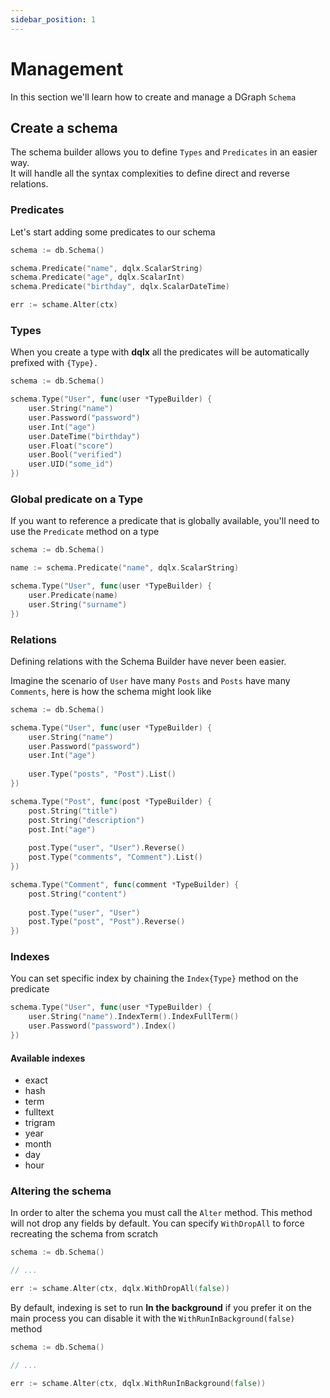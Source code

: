 ```yaml
---
sidebar_position: 1
---
```


# Management

In this section we'll learn how to create and manage a DGraph `Schema`


## Create a schema

The schema builder allows you to define `Types` and `Predicates` in an  easier way.<br />
It will handle all the syntax complexities to define direct and reverse relations.


### Predicates

Let's start adding some predicates to our schema

```go
schema := db.Schema()

schema.Predicate("name", dqlx.ScalarString)
schema.Predicate("age", dqlx.ScalarInt)
schema.Predicate("birthday", dqlx.ScalarDateTime)

err := schame.Alter(ctx)
```

### Types

When you create a type with **dqlx** all the predicates will be automatically prefixed with `{Type}.`

```go
schema := db.Schema()

schema.Type("User", func(user *TypeBuilder) {
    user.String("name")
    user.Password("password")
    user.Int("age")
    user.DateTime("birthday")
    user.Float("score")
    user.Bool("verified")
    user.UID("some_id")
})
```

### Global predicate on a Type

If you want to reference a predicate that is globally available, you'll need to use the `Predicate` method
on a type

```go
schema := db.Schema()

name := schema.Predicate("name", dqlx.ScalarString)

schema.Type("User", func(user *TypeBuilder) {
    user.Predicate(name)
    user.String("surname")
})
```

### Relations

Defining relations with the Schema Builder have never been easier. 

Imagine the scenario of `User` have many `Posts` and `Posts` have many `Comments`, here is how the schema might look like

```go
schema := db.Schema()

schema.Type("User", func(user *TypeBuilder) {
    user.String("name")
    user.Password("password")
    user.Int("age")
    
    user.Type("posts", "Post").List()
})

schema.Type("Post", func(post *TypeBuilder) {
    post.String("title")
    post.String("description")
    post.Int("age")
    
    post.Type("user", "User").Reverse()
    post.Type("comments", "Comment").List()
})

schema.Type("Comment", func(comment *TypeBuilder) {
    post.String("content")
    
    post.Type("user", "User")
    post.Type("post", "Post").Reverse()
})
```

### Indexes

You can set specific index by chaining the `Index{Type}` method on the predicate

```go
schema.Type("User", func(user *TypeBuilder) {
    user.String("name").IndexTerm().IndexFullTerm()
    user.Password("password").Index()
})
```

#### Available indexes

- exact
- hash
- term
- fulltext
- trigram
- year
- month
- day
- hour

### Altering the schema

In order to alter the schema you must call the `Alter` method. 
This method will not drop any fields by default. You can specify `WithDropAll` to force recreating
the schema from scratch

```go
schema := db.Schema()

// ...

err := schame.Alter(ctx, dqlx.WithDropAll(false))
```

By default, indexing is set to run **In the background** if you prefer it on the main process you can disable it
with the `WithRunInBackground(false)` method

```go
schema := db.Schema()

// ...

err := schame.Alter(ctx, dqlx.WithRunInBackground(false))
```